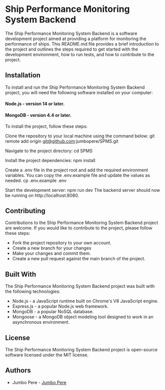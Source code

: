 # **Ship Performance Monitoring System Backend**
The Ship Performance Monitoring System Backend is a software development project aimed at providing a platform for monitoring the performance of ships. This README.md file provides a brief introduction to the project and outlines the steps required to get started with the development environment, how to run tests, and how to contribute to the project.

## Installation
To install and run the Ship Performance Monitoring System Backend project, you will need the following software installed on your computer:

#### Node.js - version 14 or later.
#### MongoDB - version 4.4 or later.
To install the project, follow these steps:

Clone the repository to your local machine using the command below:
git remote add origin git@github.com:jumbopere/SPMS.git

Navigate to the project directory:
cd SPMS

Install the project dependencies:
npm install

Create a .env file in the project root and add the required environment variables. You can copy the .env.example file and update the values as needed.
cp .env.example .env

Start the development server:
npm run dev
The backend server should now be running on http://localhost:8080.

## Contributing
Contributions to the Ship Performance Monitoring System Backend project are welcome. If you would like to contribute to the project, please follow these steps:

- Fork the project repository to your own account.
- Create a new branch for your changes
- Make your changes and commit them.
- Create a new pull request against the main branch of the project.

## Built With
The Ship Performance Monitoring System Backend project was built with the following technologies:

- Node.js - a JavaScript runtime built on Chrome's V8 JavaScript engine.
- Express.js - a popular Node.js web framework.
- MongoDB - a popular NoSQL database.
- Mongoose - a MongoDB object modeling tool designed to work in an asynchronous environment.

## License
The Ship Performance Monitoring System Backend project is open-source software licensed under the MIT license.

## Authors
- Jumbo Pere - [Jumbo Pere](https://github.com/jumbopere)